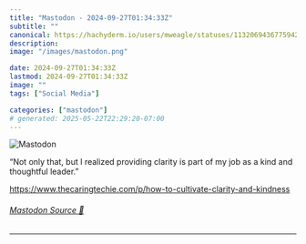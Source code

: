```yaml
---
title: "Mastodon - 2024-09-27T01:34:33Z"
subtitle: ""
canonical: https://hachyderm.io/users/mweagle/statuses/113206943677594246
description:
image: "/images/mastodon.png"

date: 2024-09-27T01:34:33Z
lastmod: 2024-09-27T01:34:33Z
image: ""
tags: ["Social Media"]

categories: ["mastodon"]
# generated: 2025-05-22T22:29:20-07:00
---
```

![Mastodon](/images/mastodon.png)

<p>“Not only that, but I realized providing clarity is part of my job as a kind and thoughtful leader.”</p><p><a href="https://www.thecaringtechie.com/p/how-to-cultivate-clarity-and-kindness" target="_blank" rel="nofollow noopener noreferrer" translate="no"><span class="invisible">https://www.</span><span class="ellipsis">thecaringtechie.com/p/how-to-c</span><span class="invisible">ultivate-clarity-and-kindness</span></a></p>


###### [Mastodon Source 🐘](https://hachyderm.io/@mweagle/113206943677594246)

___
